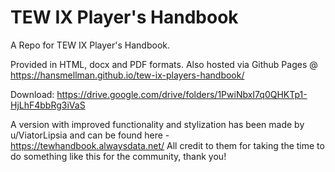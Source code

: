 
# TEW IX Player's Handbook

A Repo for TEW IX Player's Handbook.

Provided in HTML, docx and PDF formats. Also hosted via Github Pages @ https://hansmellman.github.io/tew-ix-players-handbook/

Download: https://drive.google.com/drive/folders/1PwiNbxI7q0QHKTp1-HjLhF4bbRg3iVaS

A version with improved functionality and stylization has been made by u/ViatorLipsia and can be found here - https://tewhandbook.alwaysdata.net/
All credit to them for taking the time to do something like this for the community, thank you!


